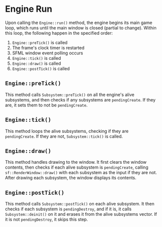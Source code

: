 # Engine Run
Upon calling the `Engine::run()` method, the engine begins its main game loop, which runs until the main window is
closed (partial to change). Within this loop, the following happen in the specified order:
1. `Engine::preTick()` is called
2. The frame's clock timer is restarted
3. SFML window event polling occurs
4. `Engine::tick()` is called
5. `Engine::draw()` is called
6. `Engine::postTick()` is called

## `Engine::preTick()`
This method calls `Subsystem::preTick()` on all the engine's alive subsystems, and then checks if any subsystems are
`pendingCreate`. If they are, it sets them to not be `pendingCreate`.

## `Engine::tick()`
This method loops the alive subsystems, checking if they are `pendingCreate`. If they are not, `Subsystem::tick()` is
called.

## `Engine::draw()`
This method handles drawing to the window. It first clears the window contents, then checks if each alive subsystem is
`pendingCreate`, calling `sf::RenderWindow::draw()` with each subsystem as the input if they are not. After drawing
each subsystem, the window displays its contents.

## `Engine::postTick()`
This method calls `Subsystem::postTick()` on each alive subsystem. It then checks if each subsystem is `pendingDestroy`,
and if it is, it calls `Subsystem::deinit()` on it and erases it from the alive subsystems vector. If it is not
`pendingDestroy`, it skips this step.